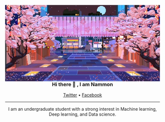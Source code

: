 
<img align="right" alt="Coding" width="1000" src="./original.gif">
<h3 align="center"> Hi there 👋 , I am Nammon</h3>

</p>
<p align="center">
  <a href="https://twitter.com">Twitter</a> •
  <a href="https://www.facebook.com/monmonten">Facebook</a>
</p>

---
</p>
<p align="center">
I am an undergraduate student with a strong interest in
Machine learning, Deep learning, and Data science.
</p>
